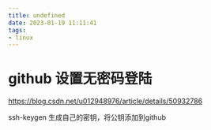```yaml
---
title: undefined
date: 2023-01-19 11:11:41
tags:
- linux
---
```


# github 设置无密码登陆

https://blog.csdn.net/u012948976/article/details/50932786

ssh-keygen 生成自己的密钥，将公钥添加到github

